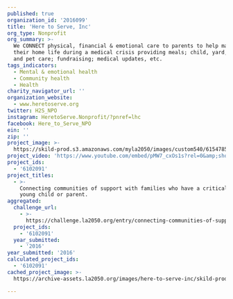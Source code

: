 ```yaml
---
published: true
organization_id: '2016099'
title: 'Here to Serve, Inc'
org_type: Nonprofit
org_summary: >-
  We CONNECT physical, financial & emotional care to parents to help manage
  their home life during a medical crisis providing meals; child, yard, house
  and pet care; fundraising; medical updates, etc.
tags_indicators:
  - Mental & emotional health
  - Community health
  - Health
charity_navigator_url: ''
organization_website:
  - www.heretoserve.org
twitter: H2S_NPO
instagram: HeretoServe.Nonprofit/?pnref=lhc
facebook: Here_to_Serve_NPO
ein: ''
zip: ''
project_image: >-
  https://skild-prod.s3.amazonaws.com/myla2050/images/custom540/6154785996741-team91.jpg
project_video: 'https://www.youtube.com/embed/pMW7_cxOs1s?rel=0&amp;showinfo=0'
project_ids:
  - '6102091'
project_titles:
  - >-
    Connecting communities of support with families who have a critically ill
    young child or parent.
aggregated:
  challenge_url:
    - >-
      https://challenge.la2050.org/entry/connecting-communities-of-support-with-families-who-have-a-critically-ill-young-child-or-parent
  project_ids:
    - '6102091'
  year_submitted:
    - '2016'
year_submitted: '2016'
calculated_project_ids:
  - '6102091'
cached_project_image: >-
  https://archive-assets.la2050.org/images/here-to-serve-inc/skild-prod.s3.amazonaws.com/myla2050/images/custom540/6154785996741-team91.jpg

---
```


